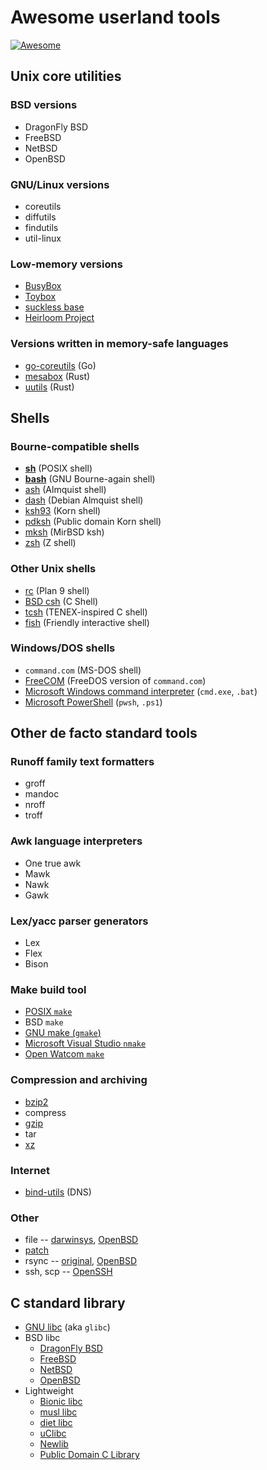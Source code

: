 # Awesome userland tools

[![Awesome](https://awesome.re/badge.svg)](https://awesome.re)

## Unix core utilities

### BSD versions

* DragonFly BSD
* FreeBSD
* NetBSD
* OpenBSD

### GNU/Linux versions

* coreutils
* diffutils
* findutils
* util-linux

### Low-memory versions

* [BusyBox](https://www.busybox.net)
* [Toybox](https://www.landley.net/toybox/)
* [suckless base](https://core.suckless.org/sbase/)
* [Heirloom Project](http://heirloom.sourceforge.net)

### Versions written in memory-safe languages

* [go-coreutils](https://github.com/aisola/go-coreutils) (Go)
* [mesabox](https://github.com/mesalock-linux/mesabox) (Rust)
* [uutils](https://github.com/uutils) (Rust)

## Shells

### Bourne-compatible shells

* [**sh**](https://pubs.opengroup.org/onlinepubs/9699919799/utilities/sh.html) (POSIX shell)
* [**bash**](https://www.gnu.org/software/bash/) (GNU Bourne-again shell)
* [ash](https://www.in-ulm.de/~mascheck/various/ash/) (Almquist shell)
* [dash](http://gondor.apana.org.au/~herbert/dash/) (Debian Almquist shell)
* [ksh93](http://www.kornshell.com/doc/ksh93.html) (Korn shell)
* [pdksh](https://linux.die.net/man/1/pdksh) (Public domain Korn shell)
* [mksh](http://www.mirbsd.org/mksh.htm) (MirBSD ksh)
* [zsh](https://www.zsh.org) (Z shell)

### Other Unix shells

* [rc](http://man.cat-v.org/plan_9/1/rc) (Plan 9 shell)
* [BSD csh](https://en.wikipedia.org/wiki/C_shell) (C Shell)
* [tcsh](https://www.tcsh.org) (TENEX-inspired C shell)
* [fish](https://fishshell.com) (Friendly interactive shell)

### Windows/DOS shells

* `command.com` (MS-DOS shell)
* [FreeCOM](http://wiki.freedos.org/wiki/index.php/FreeCOM) (FreeDOS version of `command.com`)
* [Microsoft Windows command interpreter](https://docs.microsoft.com/en-us/windows-server/administration/windows-commands/cmd) (`cmd.exe`, `.bat`)
* [Microsoft PowerShell](https://docs.microsoft.com/en-us/powershell/) (`pwsh`, `.ps1`)

## Other de facto standard tools

### Runoff family text formatters

* groff
* mandoc
* nroff
* troff

### Awk language interpreters

* One true awk
* Mawk
* Nawk
* Gawk

### Lex/yacc parser generators

* Lex
* Flex
* Bison

### Make build tool

* [POSIX `make`](https://pubs.opengroup.org/onlinepubs/9699919799/utilities/make.html)
* BSD `make`
* [GNU make (`gmake`)](https://www.gnu.org/software/make/)
* [Microsoft Visual Studio `nmake`](https://docs.microsoft.com/en-us/cpp/build/reference/nmake-reference)
* [Open Watcom `make`](ftp://ftp.openwatcom.org/manuals/current/tools.pdf)

### Compression and archiving

* [bzip2](https://sourceware.org/bzip2/)
* compress
* [gzip](http://www.gzip.org)
* tar
* [xz](https://tukaani.org/xz/)

### Internet

* [bind-utils](http://www.linuxfromscratch.org/blfs/view/svn/basicnet/bind-utils.html) (DNS)

### Other

* file -- [darwinsys](https://www.darwinsys.com/file/), [OpenBSD](http://man.openbsd.org/file)
* [patch](https://savannah.gnu.org/projects/patch/)
* rsync -- [original](https://rsync.samba.org), [OpenBSD](https://www.openrsync.org)
* ssh, scp -- [OpenSSH](https://www.openssh.com)

## C standard library

* [GNU libc](https://www.gnu.org/software/libc/) (aka `glibc`)
* BSD libc
  * [DragonFly BSD](https://gitweb.dragonflybsd.org/dragonfly.git/tree/HEAD:/lib/libc)
  * [FreeBSD](https://svnweb.freebsd.org/base/head/lib/libc/)
  * [NetBSD](http://cvsweb.netbsd.org/bsdweb.cgi/src/lib/libc/?only_with_tag=MAIN)
  * [OpenBSD](https://cvsweb.openbsd.org/src/lib/libc/)
* Lightweight
  * [Bionic libc](https://android.googlesource.com/platform/bionic/+/master/libc/)
  * [musl libc](https://musl.libc.org)
  * [diet libc](https://www.fefe.de/dietlibc/)
  * [uClibc](https://uclibc.org)
  * [Newlib](https://en.wikipedia.org/wiki/Newlib)
  * [Public Domain C Library](https://pdclib.rootdirectory.de/)
